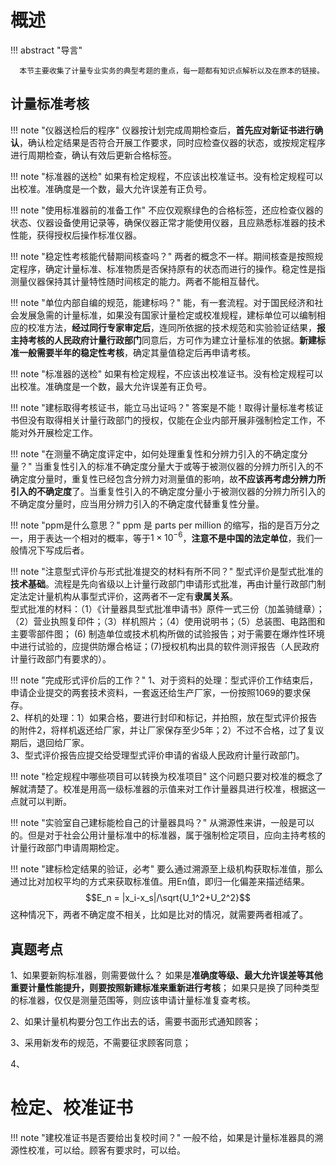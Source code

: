 # 概述

!!! abstract "导言"

      本节主要收集了计量专业实务的典型考题的重点，每一题都有知识点解析以及在原本的链接。

## 计量标准考核

!!! note "仪器送检后的程序"
		仪器按计划完成周期检查后，**首先应对新证书进行确认**，确认检定结果是否符合开展工作要求，同时应检查仪器的状态，或按规定程序进行周期检查，确认有效后更新合格标签。  



!!! note "标准器的送检"
		如果有检定规程，不应该出校准证书。没有检定规程可以出校准。准确度是一个数，最大允许误差有正负号。  

!!! note "使用标准器前的准备工作"
		不应仅观察绿色的合格标签，还应检查仪器的状态、仪器设备使用记录等，确保仪器正常才能使用仪器，且应熟悉标准器的技术性能，获得授权后操作标准仪器。  



!!! note "稳定性考核能代替期间核查吗？"
		两者的概念不一样。期间核查是按照规定程序，确定计量标准、标准物质是否保持原有的状态而进行的操作。稳定性是指测量仪器保持其计量特性随时间核定的能力。两者不能相互替代。

!!! note "单位内部自编的规范，能建标吗？"
		能，有一套流程。对于国民经济和社会发展急需的计量标准，如果没有国家计量检定或校准规程，建标单位可以编制相应的校准方法，**经过同行专家审定后**，连同所依据的技术规范和实验验证结果，**报主持考核的人民政府计量行政部门**同意后，方可作为建立计量标准的依据。**新建标准一般需要半年的稳定性考核**，确定其量值稳定后再申请考核。
		
!!! note "标准器的送检"
		如果有检定规程，不应该出校准证书。没有检定规程可以出校准。准确度是一个数，最大允许误差有正负号。  
		
!!! note "建标取得考核证书，能立马出证吗？"
		答案是不能！取得计量标准考核证书但没有取得相关计量行政部门的授权，仅能在企业内部开展非强制检定工作，不能对外开展检定工作。  

!!! note "在测量不确定度评定中，如何处理重复性和分辨力引入的不确定度分量？"
		当重复性引入的标准不确定度分量大于或等于被测仪器的分辨力所引入的不确定度分量时，重复性已经包含分辨力对测量值的影响，故**不应该再考虑分辨力所引入的不确定度**了。当重复性引入的不确定度分量小于被测仪器的分辨力所引入的不确定度分量时，应当用分辨力引入的不确定度代替重复性分量。  


!!! note "ppm是什么意思？"
		ppm 是 parts per million 的缩写，指的是百万分之一，用于表达一个相对的概率，等于$1\times 10^{-6}$，**注意不是中国的法定单位**，我们一般情况下写成后者。 

!!! note "注意型式评价与形式批准提交的材料有所不同？"
		型式评价是型式批准的**技术基础**。流程是先向省级以上计量行政部门申请形式批准，再由计量行政部门制定法定计量机构从事型式评价，这两者不一定有**隶属关系**。  
		型式批准的材料：（1）《计量器具型式批准申请书》原件一式三份（加盖骑缝章）； （2）营业执照复印件；（3）样机照片；（4）使用说明书；（5）总装图、电路图和主要零部件图； (6) 制造单位或技术机构所做的试验报告；对于需要在爆炸性环境中进行试验的，应提供防爆合格证；(7)授权机构出具的软件测评报告（人民政府计量行政部门有要求的）。
		
!!! note "完成形式评价后的工作？"
		1、对于资料的处理：型式评价工作结束后，申请企业提交的两套技术资料，一套返还给生产厂家，一份按照1069的要求保存。  
        2、样机的处理：1）如果合格，要进行封印和标记，并拍照，放在型式评价报告的附件2，将样机返还给厂家，并让厂家保存至少5年；2）不过不合格，过了复议期后，退回给厂家。  
        3、型式评价报告应提交给受理型式评价申请的省级人民政府计量行政部门。 
		

!!! note "检定规程中哪些项目可以转换为校准项目"
		这个问题只要对校准的概念了解就清楚了。校准是用高一级标准器的示值来对工作计量器具进行校准，根据这一点就可以判断。



!!! note "实验室自己建标能检自己的计量器具吗？"
		从溯源性来讲，一般是可以的。但是对于社会公用计量标准中的标准器，属于强制检定项目，应向主持考核的计量行政部门申请周期检定。



!!! note "建标检定结果的验证，必考"
		要么通过溯源至上级机构获取标准值，那么通过比对加权平均的方式来获取标准值。用En值，即归一化偏差来描述结果。$$E_n = |x_i-x_s|/\sqrt{U_1^2+U_2^2}$$ 这种情况下，两者不确定度不相关，比如是比对的情况，就需要两者相减了。

## 真题考点

1、如果要新购标准器，则需要做什么？ 如果是**准确度等级、最大允许误差等其他重要计量性能提升，则要按照新建标准来重新进行考核**；  如果只是换了同种类型的标准器，仅仅是测量范围等，则应该申请计量标准复查考核。      

2、如果计量机构要分包工作出去的话，需要书面形式通知顾客；  

3、采用新发布的规范，不需要征求顾客同意；  

4、

# 检定、校准证书

!!! note "建校准证书是否要给出复校时间？"
		一般不给，如果是计量标准器具的溯源性校准，可以给。顾客有要求时，可以给。	

